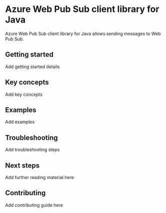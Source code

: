 # Azure Web Pub Sub client library for Java
Azure Web Pub Sub client library for Java allows sending messages to Web Pub Sub.

## Getting started
Add getting started details

## Key concepts
Add key concepts

## Examples
Add examples

## Troubleshooting
Add troubleshooting steps

## Next steps
Add further reading material here

## Contributing
Add contributing guide here
